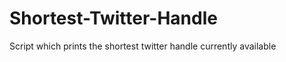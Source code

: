 Shortest-Twitter-Handle
=======================

Script which prints the shortest twitter handle currently available